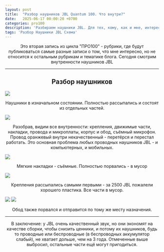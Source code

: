 ```yaml
---
layout: post
title:  "Разбор наушников JBL Quantum 100. Что внутри?"
date:   2025-06-17 00:00:20 +0700
categories: pro100
description: 'Разбираем наушники JBL. Для тех, кому, как и мне, интересно, что внутри.'
tags: 'Разбор Наушники JBL Схема'  
---
```

<style>p, h2{text-align:center}</style>
<p>Это вторая запись из цикла "ПРО100" - рубрики, где будут публиковаться самые разные записи о том, что мне интересно, но не относится к остальным рубрикам и тематике блога. Сегодня смотрим внутренности наушников JBL</p>
<hr>
<h2>Разбор наушников</h2>

<img src="/assets/img/post/pro100/9.jpg">
<p>Наушники в изначальном состоянии. Полностью рассыпались и состоят из отдельных частей.</p>

<img src="/assets/img/post/pro100/10.jpg">
<p>Разобрав, видим все внутренности: крепления, движимые части, накладки, провода и микроплаты, корпус и обод, съёмный микрофон. Провод оранжевый внутри некачественный - перетёрся и перестал работать. Это основная проблема любых проводных наушников JBL - и компьютерных, и мобильных.</p>

<img src="/assets/img/post/pro100/11.jpg">
<p>Мягкие накладки - съёмные. Полностью порвались - в мусор</p>

<img src="/assets/img/post/pro100/12.jpg">
<p>Крепления рассыпались самыми первыми - за 2500 JBL пожалели хорошего пластика. Все части в мусор.</p>

<img src="/assets/img/post/pro100/13.jpg">
<img src="/assets/img/post/pro100/14.jpg">
<p>Обод также порвался и отправится по тому же месту назначения.</p>
<hr>
<p>В заключение: у JBL очень качественный звук, но они экономят на качестве сборки, чтобы снизить ценники, и потому их наушников, будь то проводные или беспроводные (в беспроводных аккумулятор слабый), не хватает дольше, чем на 3 года. Отмеченные выше выбросил, остальные части ещё могут пригодиться.</p>